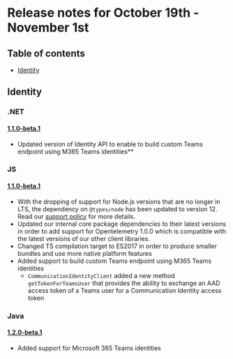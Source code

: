 # Release notes for October 19th - November 1st

## Table of contents
* [Identity](#identity)

## Identity

### .NET
#### [1.1.0-beta.1](https://github.com/Azure/azure-sdk-for-net/blob/main/sdk/communication/Azure.Communication.Identity/CHANGELOG.md#110-beta1-2021-10-29)

- Updated version of Identity API to enable to build custom Teams endpoint using M365 Teams identities**

### JS
#### [1.1.0-beta.1](https://github.com/Azure/azure-sdk-for-js/blob/main/sdk/communication/communication-identity/CHANGELOG.md#110-beta1-2021-10-29)

- With the dropping of support for Node.js versions that are no longer in LTS, the dependency on `@types/node` has been updated to version 12. Read our [support policy](https://github.com/Azure/azure-sdk-for-js/blob/main/SUPPORT.md) for more details.
- Updated our internal core package dependencies to their latest versions in order to add support for Opentelemetry 1.0.0 which is compatible with the latest versions of our other client libraries.
- Changed TS compilation target to ES2017 in order to produce smaller bundles and use more native platform features
- Added support to build custom Teams endpoint using M365 Teams identities
  - `CommunicationIdentityClient` added a new method `getTokenForTeamsUser` that provides the ability to exchange an AAD access token of a Teams user for a Communication Identity access token

### Java
#### [1.2.0-beta.1](https://github.com/Azure/azure-sdk-for-java/blob/main/sdk/communication/azure-communication-identity/CHANGELOG.md#120-beta1-2021-10-29)

- Added support for Microsoft 365 Teams identities
